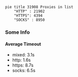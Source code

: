 
```mermaid
pie title 31908 Proxies in list
    "HTTP" : 21902
    "HTTPS": 4394
    "SOCKS" : 8950
```

### Some Info
#### Average Timeout

- mixed: 3.1s
- http: 1.6s
- https: 8.7s
- socks: 6.5s